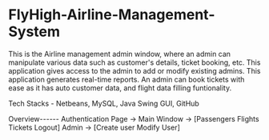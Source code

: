 # FlyHigh-Airline-Management-System
This is the Airline management admin window, where an admin can manipulate various data such as 
customer's details, ticket booking, etc.
This application gives access to the admin to add or modify existing admins.
This application generates real-time reports.
An admin can book tickets with ease as it has auto customer data, and flight data filling funtionality.

Tech Stacks - Netbeans, MySQL, Java Swing GUI, GitHub

Overview------
Authentication Page -> Main Window -> 
[Passengers 
Flights 
Tickets
Logout]
Admin ->
[Create user
Modify User]
